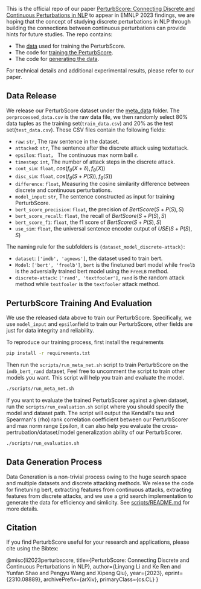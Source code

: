 This is the official repo of our paper [PerturbScore: Connecting Discrete and Continuous Perturbations in NLP](https://arxiv.org/abs/2310.08889) to appear in EMNLP 2023 findings, we are hoping that the concept of studying discrete perturbations in NLP through building the connections between continuous perturbations can provide hints for future studies. The repo contains:

- The [data](https://github.com/renke999/PerturbScore/tree/main/meta_data) used for training the PerturbScore.
- The code for [training the PerturbScore](https://github.com/renke999/PerturbScore/tree/main/meta_data).
- The code for [generating the data](https://github.com/renke999/PerturbScore/tree/main/scripts).

For technical details and additional experimental results, please refer to our paper.



## Data Release

We release our PerturbScore dataset under the [meta_data](https://github.com/renke999/PerturbScore/tree/main/meta_data) folder. The `perprocessed_data.csv` is the raw data file, we then randomly select 80% data tuples as the training set(`train_data.csv`) and 20% as the test set(`test_data.csv`). These CSV files contain the following fields:

- `raw`: `str`, The raw sentence in the dataset.
- `attacked`: `str`, The sentence after the discrete attack using textattack.
- `epsilon`: `float`， The continuous max norm ball $\epsilon$.
- `timestep`: `int`, The number of attack steps in the discrete attack.
- `cont_sim`: `float`, $cos(f_\theta(X+\delta), f_\theta(X))$
- `disc_sim`: `float`, $cos(f_\theta(S+P(S)), f_\theta(S))$
- `difference`: `float`, Measuring the cosine similarity difference between discrete and continuous perturbations.
- `model_input`: `str`, The  sentence constructed as input for training PerturbScore.
- `bert_score_precision`: `float`, the precision of $BertScore(S+P(S), S)$
- `bert_score_recall`: `float`, the recall of $BertScore(S+P(S), S)$
- `bert_score_f1`: `float`, the f1 score of $BertScore(S+P(S), S)$
- `use_sim`: `float`, the universal sentence encoder output of $USE(S+P(S),S)$

The naming rule for the subfolders is `{dataset_model_discrete-attack}`:

- `dataset`: `['imdb', 'agnews']`, the dataset used to train bert.
- `Model`: `['bert', 'freelb']`, `bert` is the finetuned bert model while `freelb` is the adversially trained bert model using the `FreeLB` method.
- `discrete-attack`: `['rand', 'textfooler']`, `rand` is the random attack method while `textfooler` is the `textfooler` attack method. 



## PerturbScore Training And Evaluation

We use the released data above to train our PerturbScore. Specifically, we use `model_input` and `epsilon`field to train our PerturbScore, other fields are just for data integrity and reliability. 

To reproduce our training process, first install the requirements

```bash
pip install -r requirements.txt
```

Then run the  `scripts/run_meta_net.sh` script to train PerturbScore on the `imdb_bert_rand` dataset, Feel free to uncomment the script to train other models you want. This script will help you train and evaluate the model.

```bash
./scripts/run_meta_net.sh
```

If you want to evaluate the trained PerturbScorer against a given dataset, run the `scripts/run_evaluation.sh` script where you should specify the model and dataset path. The script will output the Kendall's tau and Spearman's (rho) rank correlation coefficient between our PerturbScorer and max norm range Epsilon, it can also help you evaluate the cross-pertrubation/dataset/model generalization ability of our PerturbScorer. 
```bash
./scripts/run_evaluation.sh
```


## Data Generation Process

Data Generation is a non-trivial process owing to the huge search space and multiple datasets and discrete attacking methods. We release the code for finetuning bert, extracting features from continuous attacks, extracting features from discrete attacks, and we use a grid search implementation to generate the data for efficiency and simlicity. See [scripts/README.md](https://github.com/renke999/PerturbScore/blob/main/scripts/README.md) for more details.


## Citation

If you find PerturbScore useful for your research and applications, please cite using the Bibtex:

@misc{li2023perturbscore,
      title={PerturbScore: Connecting Discrete and Continuous Perturbations in NLP}, 
      author={Linyang Li and Ke Ren and Yunfan Shao and Pengyu Wang and Xipeng Qiu},
      year={2023},
      eprint={2310.08889},
      archivePrefix={arXiv},
      primaryClass={cs.CL}
}
